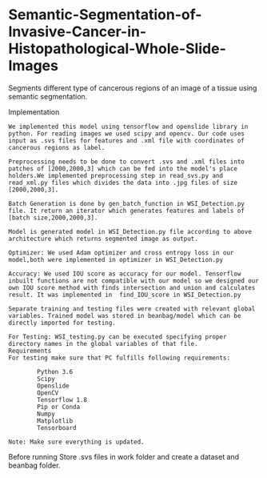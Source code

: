 # Semantic-Segmentation-of-Invasive-Cancer-in-Histopathological-Whole-Slide-Images
Segments different type of cancerous regions of an image of a tissue using semantic segmentation.

Implementation

	We implemented this model using tensorflow and openslide library in python. For reading images we used scipy and opencv. Our code uses input as .svs files for features and .xml file with coordinates of cancerous regions as label.
	
	Preprocessing needs to be done to convert .svs and .xml files into patches of [2000,2000,3] which can be fed into the model's place holders.We implemented preprocessing step in read_svs.py and read_xml.py files which divides the data into .jpg files of size [2000,2000,3].
	
	Batch Generation is done by gen_batch_function in WSI_Detection.py file. It return an iterator which generates features and labels of [batch size,2000,2000,3].
	
	Model is generated model in WSI_Detection.py file according to above architecture which returns segmented image as output.
	
	Optimizer: We used Adam optimizer and cross entropy loss in our model,both were implemented in optimizer in WSI_Detection.py
	
	Accuracy: We used IOU score as accuracy for our model. Tensorflow inbuilt functions are not compatible with our model so we designed our own IOU score method with finds intersection and union and calculates result. It was implemented in  find_IOU_score in WSI_Detection.py
	
	Separate training and testing files were created with relevant global variables. Trained model was stored in beanbag/model which can be directly imported for testing.
	
	For Testing: WSI_testing.py can be executed specifying proper directory names in the global variables of that file.	
	Requirements
	For testing make sure that PC fulfills following requirements:
	
			Python 3.6
			Scipy
			Openslide
			OpenCV
			Tensorflow 1.8
			Pip or Conda 
			Numpy
			Matplotlib
			Tensorboard
		
	Note: Make sure everything is updated.

	
  Before running Store .svs files in work folder and create  a dataset and beanbag folder.
